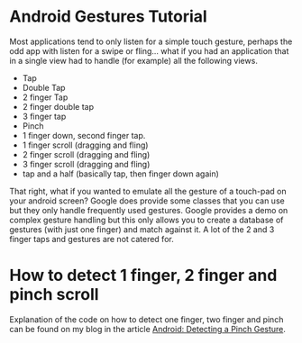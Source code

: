 Android Gestures Tutorial
=========================

Most applications tend to only listen for a simple touch gesture, perhaps the odd app with listen for a swipe or fling... what if you had an application that in a single view had to handle (for example) all the following views.

- Tap
- Double Tap
- 2 finger Tap
- 2 finger double tap
- 3 finger tap
- Pinch
- 1 finger down, second finger tap.
- 1 finger scroll (dragging and fling)
- 2 finger scroll (dragging and fling)
- 3 finger scroll (dragging and fling)
- tap and a half (basically tap, then finger down again)

That right, what if you wanted to emulate all the gesture of a touch-pad on your android screen? Google does provide some classes that you can use but they only handle frequently used gestures. Google provides a demo on complex gesture handling but this only allows you to create a database of gestures (with just one finger) and match against it. A lot of the 2 and 3 finger taps and gestures are not catered for.

How to detect 1 finger, 2 finger and pinch scroll
=================================================

Explanation of the code on how to detect one finger, two finger and pinch can be found on my blog in the article [Android: Detecting a Pinch Gesture](https://medium.com/@ali.muzaffar/android-detecting-a-pinch-gesture-64a0a0ed4b41).